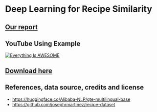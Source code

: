 # Deep Learning for Recipe Similarity

## [Our report](https://github.com/ithamarSpitz/recipe-proj/blob/main/DeepLearningforRecipeSimilarityReport.docx)

## YouTube Using Example
[![Everything Is AWESOME](https://img.youtube.com/vi/ujC34WyIu_A/0.jpg)](https://www.youtube.com/watch?v=ujC34WyIu_A "Everything Is AWESOME")

## [Download here](https://drive.google.com/file/d/1n9Wa6DRbx3ssIfIJZHhNqlo_viLs4Ut4/view?usp=sharing)

## References, data source, credits and license

 - https://huggingface.co/Alibaba-NLP/gte-multilingual-base
 - https://github.com/josephrmartinez/recipe-dataset
